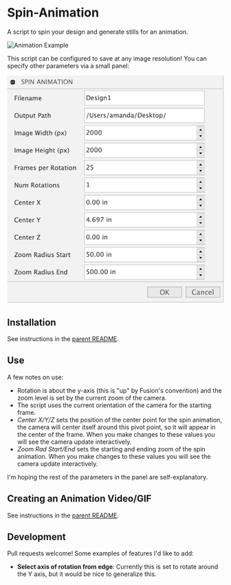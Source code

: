 # Spin-Animation
A script to spin your design and generate stills for an animation.

![Animation Example](docs/animation.gif)

This script can be configured to save at any image resolution!  You can specify other parameters via a small panel:

![Plugin Panel](docs/panel.png)


## Installation

See instructions in the [parent README](https://github.com/amandaghassaei/Fusion360-Scripts#installation).


## Use

A few notes on use:

- Rotation is about the y-axis (this is "up" by Fusion's convention) and the zoom level is set by the current zoom of the camera.
- The script uses the current orientation of the camera for the starting frame.
- *Center X/Y/Z* sets the position of the center point for the spin animation, the camera will center itself around this pivot point, so it will appear in the center of the frame.  When you make changes to these values you will see the camera update interactively.
- *Zoom Rad Start/End* sets the starting and ending zoom of the spin animation.  When you make changes to these values you will see the camera update interactively.

I'm hoping the rest of the parameters in the panel are self-explanatory.


## Creating an Animation Video/GIF

See instructions in the [parent README](https://github.com/amandaghassaei/Fusion360-Scripts#creating-an-animation-video).


## Development

Pull requests welcome!  Some examples of features I'd like to add:

- **Select axis of rotation from edge**: Currently this is set to rotate around the Y axis, but it would be nice to generalize this.